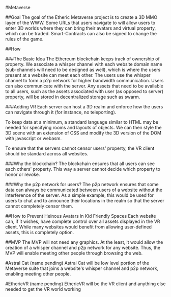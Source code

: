 #Metaverse

##Goal
The goal of the Etheric Metaverse project is to create a 3D MMO layer of the WWW.  Some URLs that users navigate to will allow users to enter 3D worlds where they can bring their avatars and virtual property, which can be traded.  Smart-Contracts can also be signed to change the rules of the game.

##How

###The Basic Idea
The Ethereum blockchain keeps track of ownership of property.  We associate a whisper channel with each website domain name (sub-channels will need to be designed as well), which is where the users present at a website can meet each other.  The users use the whisper channel to form a p2p network for higher bandwidth communication.  Users can also communicate with the server.  Any assets that need to be available to all users, such as the assets associated with user (as opposed to server) property, will be stored in decentralized storage such as swarm.

###Adding VR
Each server can host a 3D realm and enforce how the users can navigate through it (for instance, no teleporting).

To keep data at a minimum, a standard language similar to HTML may be needed for specifying rooms and layouts of objects.  We can then style the 3D scene with an extension of CSS and modify the 3D version of the DOM with javascript or webasm.

To ensure that the servers cannot censor users' property, the VR client should be standard across all websites.

###Why the blockchain?
The blockchain ensures that all users can see each others' property.  This way a server cannot decide which property to honor or revoke.

###Why the p2p network for users?
The p2p network ensures that some data can always be communicated between users of a website without the interference of the server.  As a simple example, this would be used for users to chat and to announce their locations in the realm so that the server cannot completely censor them.

##How to Prevent Heinous Avatars in Kid Friendly Spaces
Each website can, if it wishes, have complete control over all assets displayed in the VR client.  While many websites would benefit from allowing user-defined assets, this is completely option.

##MVP
The MVP will not need any graphics.  At the least, it would allow the creation of a whisper channel and p2p network for any website.  Thus, the MVP will enable meeting other people through browsing the web.

#Astral Cat (name pending)
Astral Cat will be low level portion of the Metaverse suite that joins a website's whisper channel and p2p network, enabling meeting other people.

#EthericVR (name pending)
EthericVR will be the VR client and anything else needed to get the VR world working
